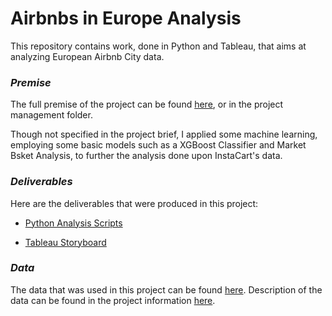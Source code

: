 # Airbnbs in Europe Analysis

This repository contains work, done in Python and Tableau, that aims at analyzing European Airbnb City data.  

### *Premise*

The full premise of the project can be found [here](/Project%20Management/A4_Data_Project%20Brief.pdf), or in the project management folder. 

Though not specified in the project brief, I applied some machine learning, employing some basic models such as a XGBoost Classifier and Market Bsket Analysis, to further the analysis done upon InstaCart's data. 

### *Deliverables*

Here are the deliverables that were produced in this project:

  - [Python Analysis Scripts](/code/)

  - [Tableau Storyboard](https://public.tableau.com/views/airbnb_16838383178440/story?:language=en-US&:display_count=n&:origin=viz_share_link)
  

### *Data*

The data that was used in this project can be found [here](/data/). Description of the data can be found in the project information [here](/project%20information.pdf).
